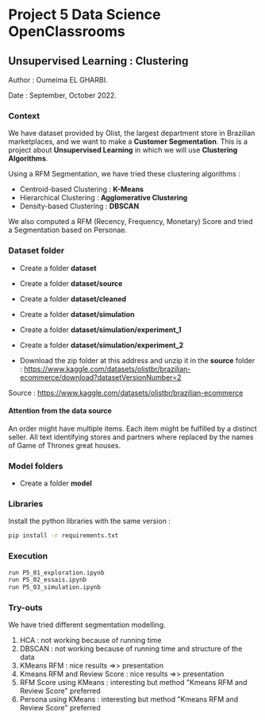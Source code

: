 # Project 5 Data Science OpenClassrooms

## Unsupervised Learning : Clustering

Author : Oumeima EL GHARBI.

Date : September, October 2022.

### Context

We have dataset provided by Olist, the largest department store in Brazilian marketplaces, and we want to make a **Customer Segmentation**.
This is a project about **Unsupervised Learning** in which we will use **Clustering Algorithms**.

Using a RFM Segmentation, we have tried these clustering algorithms :

- Centroid-based Clustering : **K-Means**
- Hierarchical Clustering : **Agglomerative Clustering**
- Density-based Clustering : **DBSCAN**

We also computed a RFM (Recency, Frequency, Monetary) Score and tried a Segmentation based on Personae.

### Dataset folder

- Create a folder **dataset**

- Create a folder **dataset/source**
- Create a folder **dataset/cleaned**
- Create a folder **dataset/simulation**

- Create a folder **dataset/simulation/experiment_1**
- Create a folder **dataset/simulation/experiment_2**

- Download the zip folder at this address and unzip it in the **source** folder :
  https://www.kaggle.com/datasets/olistbr/brazilian-ecommerce/download?datasetVersionNumber=2

Source  : https://www.kaggle.com/datasets/olistbr/brazilian-ecommerce

#### Attention from the data source

An order might have multiple items.
Each item might be fulfilled by a distinct seller.
All text identifying stores and partners where replaced by the names of Game of Thrones great houses.


### Model folders

- Create a folder **model**

### Libraries

Install the python libraries with the same version :

```bash
pip install -r requirements.txt
```

### Execution

```bash
run P5_01_exploration.ipynb
run P5_02_essais.ipynb
run P5_03_simulation.ipynb
```

### Try-outs

We have tried different segmentation modelling.
1) HCA : not working because of running time
2) DBSCAN : not working because of running time and structure of the data
3) KMeans RFM : nice results =>> presentation
4) Kmeans RFM and Review Score : nice results =>> presentation
5) RFM Score using KMeans : interesting but method "Kmeans RFM and Review Score" preferred 
6) Persona using KMeans : interesting but method "Kmeans RFM and Review Score" preferred